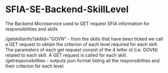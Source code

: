 # SFIA-SE-Backend-SkillLevel
The Backend Microservice used to GET request SFIA information for responsibilities and skills

/getskillsinfo?skillid="GOVN" - from the skills that have been ticked we call a GET request to obtain the criterion of each level required for each skill. The parameters of each get request consist of the 4 letter id (i.e. GOVN) related to each skill. A GET request is called for each skill.
/getresponsibilities - outputs json format listing all the responsibilties and their criterion for each level.
